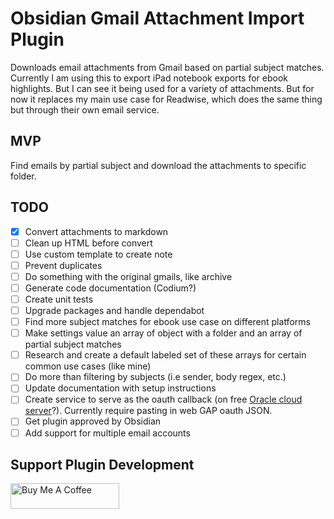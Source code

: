 # Obsidian Gmail Attachment Import Plugin

Downloads email attachments from Gmail based on partial subject matches. Currently I am using this to export iPad notebook exports for ebook highlights. But I can see it being used for a variety of attachments. But for now it replaces my main use case for Readwise, which does the same thing but through their own email service.

## MVP

Find emails by partial subject and download the attachments to specific folder.

## TODO

- [x] Convert attachments to markdown
- [ ] Clean up HTML before convert
- [ ] Use custom template to create note
- [ ] Prevent duplicates
- [ ] Do something with the original gmails, like archive
- [ ] Generate code documentation (Codium?)
- [ ] Create unit tests
- [ ] Upgrade packages and handle dependabot
- [ ] Find more subject matches for ebook use case on different platforms
- [ ] Make settings value an array of object with a folder and an array of partial subject matches
- [ ] Research and create a default labeled set of these arrays for certain common use cases (like mine)
- [ ] Do more than filtering by subjects (i.e sender, body regex, etc.)
- [ ] Update documentation with setup instructions
- [ ] Create service to serve as the oauth callback (on free [Oracle cloud server](https://www.oracle.com/cloud/free/)?). Currently require pasting in web GAP oauth JSON.
- [ ] Get plugin approved by Obsidian
- [ ] Add support for multiple email accounts

## Support Plugin Development

<a href="https://www.buymeacoffee.com/eristoddle" target="_blank"><img src="https://cdn.buymeacoffee.com/buttons/default-orange.png" alt="Buy Me A Coffee" height="41" width="174"></a>
